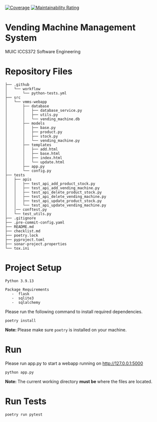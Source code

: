 [![Coverage](https://sonarcloud.io/api/project_badges/measure?project=DrNattapoom_vmms-webapp&metric=coverage)](https://sonarcloud.io/summary/new_code?id=DrNattapoom_vmms-webapp)
[![Maintainability Rating](https://sonarcloud.io/api/project_badges/measure?project=DrNattapoom_vmms-webapp&metric=sqale_rating)](https://sonarcloud.io/summary/new_code?id=DrNattapoom_vmms-webapp)

# Vending Machine Management System

MUIC ICCS372 Software Engineering

# Repository Files

```
├── .github
│   └── workflow
│       └── python-tests.yml
├── src
│   └── vmms-webapp
│       ├── database
│       │   ├── database_service.py
│       │   ├── utils.py
│       │   └── vending_machine.db
│       ├── models
│       │   ├── base.py
│       │   ├── product.py
│       │   ├── stock.py
│       │   └── vending_machine.py
│       ├── templates
│       │   ├── add.html
│       │   ├── base.html
│       │   ├── index.html
│       │   └── update.html
│       ├── app.py
│       └── config.py
├── tests
│   ├── apis
│   │   ├── test_api_add_product_stock.py
│   │   ├── test_api_add_vending_machine.py
│   │   ├── test_api_delete_product_stock.py
│   │   ├── test_api_delete_vending_machine.py
│   │   ├── test_api_update_product_stock.py
│   │   └── test_api_update_vending_machine.py
│   │── conftest.py
│   └── test_utils.py
├── .gitignore
├── .pre-commit-config.yaml
├── README.md
├── checklist.md
├── poetry.lock
├── pyproject.toml
├── sonar-project.properties
└── tox.ini
```

# Project Setup

```
Python 3.9.13

Package Requirements
   -  flask
   -  sqlite3
   -  sqlalchemy
```

Please run the following command to install required dependencies.
```
poetry install
```
<b> Note: </b> Please make sure <code>poetry</code> is installed on your machine.

# Run

Please run app.py to start a webapp running on http://127.0.0.1:5000

```
python app.py
```

<b> Note: </b> The current working directory <b> must be </b> where the files are located.

# Run Tests

```
poetry run pytest
```
